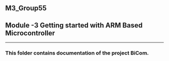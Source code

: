 ## M3_Group55
## Module -3 Getting started with ARM Based Microcontroller
----------------------------------------------------------------

### This folder contains documentation of the project BiCom.
